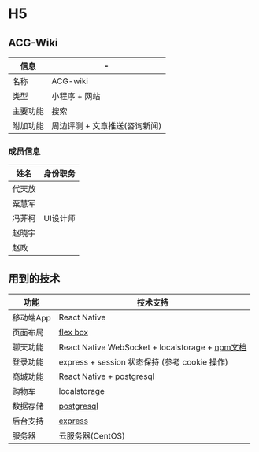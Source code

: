 # H5

## ACG-Wiki
信息|-
-|-
名称|ACG-wiki
类型|小程序 + 网站
主要功能|搜索
附加功能|周边评测 + 文章推送(咨询新闻)

### 成员信息

姓名|身份职务
-|-
代天放|
粟慧军|
冯菲柯|UI设计师
赵晓宇|
赵政|

## 用到的技术

功能|技术支持
-|-
移动端App|React Native
页面布局|[flex box](https://css-tricks.com/snippets/css/a-guide-to-flexbox/)
聊天功能|React Native WebSocket + localstorage + [npm文档](https://www.npmjs.com/package/react-native-websocket)
登录功能|express + session 状态保持 (参考 cookie 操作)
商城功能|React Native + postgresql 
购物车|localstorage
数据存储|[postgresql](https://www.runoob.com/postgresql/postgresql-tutorial.html)
后台支持|[express](http://www.expressjs.com.cn/guide/routing.html)
服务器|云服务器(CentOS)
